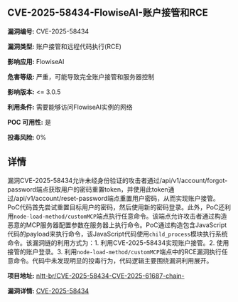 ## CVE-2025-58434-FlowiseAI-账户接管和RCE

**漏洞编号:** CVE-2025-58434

**漏洞类型:** 账户接管和远程代码执行(RCE)

**影响应用:** FlowiseAI

**危害等级:** 严重，可能导致完全账户接管和服务器控制

**影响版本:** <= 3.0.5

**利用条件:** 需要能够访问FlowiseAI实例的网络

**POC 可用性:** 是

**投毒风险:** 0%

## 详情

漏洞CVE-2025-58434允许未经身份验证的攻击者通过/api/v1/account/forgot-password端点获取用户的密码重置token，并使用此token通过/api/v1/account/reset-password端点重置用户密码，从而实现账户接管。PoC代码首先尝试重置目标用户的密码，然后使用新的密码登录。此外，PoC还利用`node-load-method/customMCP`端点执行任意命令。该端点允许攻击者通过构造恶意的MCP服务器配置参数在服务器上执行命令。PoC通过构造包含JavaScript代码的payload来执行命令，该JavaScript代码使用`child_process`模块执行系统命令。该漏洞链的利用方式为：1. 利用CVE-2025-58434实现账户接管。2. 使用接管的账户登录。3. 利用`node-load-method/customMCP`端点中的RCE漏洞执行任意命令。代码中未发现明显的投毒行为，代码逻辑主要围绕漏洞利用展开。

**项目地址:** [nltt-br/CVE-2025-58434-CVE-2025-61687-chain-](https://github.com/nltt-br/CVE-2025-58434-CVE-2025-61687-chain-)

**漏洞详情:** [CVE-2025-58434](https://nvd.nist.gov/vuln/detail/CVE-2025-58434)